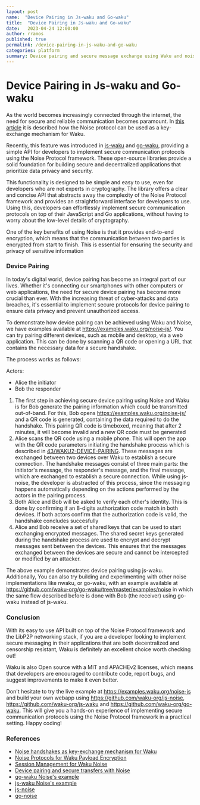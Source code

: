 ```yaml
---
layout: post
name:  "Device Pairing in Js-waku and Go-waku"
title:  "Device Pairing in Js-waku and Go-waku"
date:   2023-04-24 12:00:00
author: rramos
published: true
permalink: /device-pairing-in-js-waku-and-go-waku
categories: platform
summary: Device pairing and secure message exchange using Waku and noise protocol
---
```



# Device Pairing in Js-waku and Go-waku

As the world becomes increasingly connected through the internet, the need for secure and reliable communication becomes paramount. In [this article](https://vac.dev/wakuv2-noise) it is described how the Noise protocol can be used as a key-exchange mechanism for Waku.

Recently, this feature was introduced in [js-waku](https://github.com/waku-org/js-noise) and [go-waku](https://github.com/waku-org/go-waku), providing a simple API for developers to implement secure communication protocols using the Noise Protocol framework. These open-source libraries provide a solid foundation for building secure and decentralized applications that prioritize data privacy and security.

This functionality is designed to be simple and easy to use, even for developers who are not experts in cryptography. The library offers a clear and concise API that abstracts away the complexity of the Noise Protocol framework and provides an straightforward interface for developers to use. Using this, developers can effortlessly implement secure communication protocols on top of their JavaScript and Go applications, without having to worry about the low-level details of cryptography.

One of the key benefits of using Noise is that it provides end-to-end encryption, which means that the communication between two parties is encrypted from start to finish. This is essential for ensuring the security and privacy of sensitive information

### Device Pairing

In today's digital world, device pairing has become an integral part of our lives. Whether it's connecting our smartphones with other computers or web applications, the need for secure device pairing has become more crucial than ever. With the increasing threat of cyber-attacks and data breaches, it's essential to implement secure protocols for device pairing to ensure data privacy and prevent unauthorized access. 

To demonstrate how device pairing can be achieved using Waku and Noise, we have examples available at https://examples.waku.org/noise-js/. You can try pairing different devices, such as mobile and desktop, via a web application. This can be done by scanning a QR code or opening a URL that contains the necessary data for a secure handshake.

The process works as follows:

Actors:

- Alice the initiator
- Bob the responder

1. The first step in achieving secure device pairing using Noise and Waku is for Bob generate the pairing information which could be transmitted out-of-band. For this, Bob opens https://examples.waku.org/noise-js/ and a QR code is generated, containing the data required to do the handshake. This pairing QR code is timeboxed, meaning that after 2 minutes, it will become invalid and a new QR code must be generated
2. Alice scans the QR code using a mobile phone. This will open the app with the QR code parameters initiating the handshake process which is described in [43/WAKU2-DEVICE-PAIRING](https://rfc.vac.dev/spec/43/#protocol-flow). These messages are exchanged between two devices over Waku to establish a secure connection. The handshake messages consist of three main parts: the initiator's message, the responder's message, and the final message, which are exchanged to establish a secure connection. While using js-noise, the developer is abstracted of this process, since the messaging happens automatically depending on the actions performed by the actors in the pairing process.
3. Both Alice and Bob will be asked to verify each other's identity. This is done by confirming if an 8-digits authorization code match in both devices. If both actors confirm that the authorization code is valid, the handshake concludes succesfully
4. Alice and Bob receive a set of shared keys that can be used to start exchanging encrypted messages. The shared secret keys generated during the handshake process are used to encrypt and decrypt messages sent between the devices. This ensures that the messages exchanged between the devices are secure and cannot be intercepted or modified by an attacker.

The above example demonstrates device pairing using js-waku. Additionally, You can also try building and experimenting with other noise implementations like nwaku, or go-waku, with an example available at https://github.com/waku-org/go-waku/tree/master/examples/noise in which the same flow described before is done with Bob (the receiver) using go-waku instead of js-waku.

### Conclusion
With its easy to use API built on top of the Noise Protocol framework and the LibP2P networking stack, if you are a developer looking to implement secure messaging in their applications that are both decentralized and censorship resistant, Waku is definitely an excellent choice worth checking out!

Waku is also Open source with a MIT and APACHEv2 licenses, which means that developers are encouraged to contribute code, report bugs, and suggest improvements to make it even better.

Don't hesitate to try the live example at https://examples.waku.org/noise-js and build your own webapp using https://github.com/waku-org/js-noise, https://github.com/waku-org/js-waku and  https://github.com/waku-org/go-waku. This will give you a hands-on experience of implementing secure communication protocols using the Noise Protocol framework in a practical setting. Happy coding!

### References
- [Noise handshakes as key-exchange mechanism for Waku](https://vac.dev/wakuv2-noise)
- [Noise Protocols for Waku Payload Encryption](https://rfc.vac.dev/spec/35/)
- [Session Management for Waku Noise](https://rfc.vac.dev/spec/37/)
- [Device pairing and secure transfers with Noise](https://rfc.vac.dev/spec/43/)
- [go-waku Noise's example](https://github.com/waku-org/go-waku/tree/master/examples/noise)
- [js-waku Noise's example](https://github.com/waku-org/js-waku-examples/tree/master/examples/noise-js)
- [js-noise](https://github.com/waku-org/js-noise/)
- [go-noise](https://github.com/waku-org/js-noise/)
